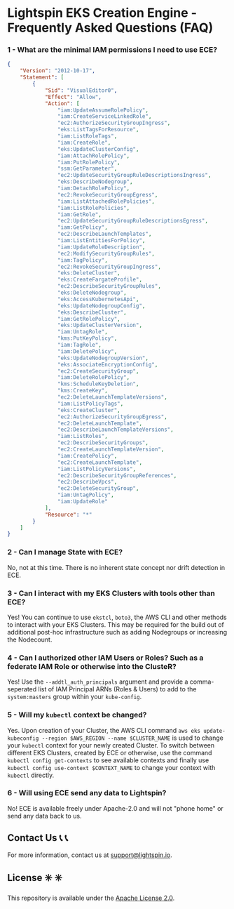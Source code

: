 # Lightspin EKS Creation Engine - Frequently Asked Questions (FAQ)

### 1 - What are the minimal IAM permissions I need to use ECE?

```json
{
    "Version": "2012-10-17",
    "Statement": [
        {
            "Sid": "VisualEditor0",
            "Effect": "Allow",
            "Action": [
                "iam:UpdateAssumeRolePolicy",
                "iam:CreateServiceLinkedRole",
                "ec2:AuthorizeSecurityGroupIngress",
                "eks:ListTagsForResource",
                "iam:ListRoleTags",
                "iam:CreateRole",
                "eks:UpdateClusterConfig",
                "iam:AttachRolePolicy",
                "iam:PutRolePolicy",
                "ssm:GetParameter",
                "ec2:UpdateSecurityGroupRuleDescriptionsIngress",
                "eks:DescribeNodegroup",
                "iam:DetachRolePolicy",
                "ec2:RevokeSecurityGroupEgress",
                "iam:ListAttachedRolePolicies",
                "iam:ListRolePolicies",
                "iam:GetRole",
                "ec2:UpdateSecurityGroupRuleDescriptionsEgress",
                "iam:GetPolicy",
                "ec2:DescribeLaunchTemplates",
                "iam:ListEntitiesForPolicy",
                "iam:UpdateRoleDescription",
                "ec2:ModifySecurityGroupRules",
                "iam:TagPolicy",
                "ec2:RevokeSecurityGroupIngress",
                "eks:DeleteCluster",
                "eks:CreateFargateProfile",
                "ec2:DescribeSecurityGroupRules",
                "eks:DeleteNodegroup",
                "eks:AccessKubernetesApi",
                "eks:UpdateNodegroupConfig",
                "eks:DescribeCluster",
                "iam:GetRolePolicy",
                "eks:UpdateClusterVersion",
                "iam:UntagRole",
                "kms:PutKeyPolicy",
                "iam:TagRole",
                "iam:DeletePolicy",
                "eks:UpdateNodegroupVersion",
                "eks:AssociateEncryptionConfig",
                "ec2:CreateSecurityGroup",
                "iam:DeleteRolePolicy",
                "kms:ScheduleKeyDeletion",
                "kms:CreateKey",
                "ec2:DeleteLaunchTemplateVersions",
                "iam:ListPolicyTags",
                "eks:CreateCluster",
                "ec2:AuthorizeSecurityGroupEgress",
                "ec2:DeleteLaunchTemplate",
                "ec2:DescribeLaunchTemplateVersions",
                "iam:ListRoles",
                "ec2:DescribeSecurityGroups",
                "ec2:CreateLaunchTemplateVersion",
                "iam:CreatePolicy",
                "ec2:CreateLaunchTemplate",
                "iam:ListPolicyVersions",
                "ec2:DescribeSecurityGroupReferences",
                "ec2:DescribeVpcs",
                "ec2:DeleteSecurityGroup",
                "iam:UntagPolicy",
                "iam:UpdateRole"
            ],
            "Resource": "*"
        }
    ]
}
```

### 2 - Can I manage State with ECE?

No, not at this time. There is no inherent state concept nor drift detection in ECE.

### 3 - Can I interact with my EKS Clusters with tools other than ECE?

Yes! You can continue to use `ekstcl`, `boto3`, the AWS CLI and other methods to interact with your EKS Clusters. This may be required for the build out of additional post-hoc infrastructure such as adding Nodegroups or increasing the Nodecount.

### 4 - Can I authorized other IAM Users or Roles? Such as a federate IAM Role or otherwise into the ClusteR?

Yes! Use the `--addtl_auth_principals` argument and provide a comma-seperated list of IAM Principal ARNs (Roles & Users) to add to the `system:masters` group within your `kube-config`.

### 5 - Will my `kubectl` context be changed?

Yes. Upon creation of your Cluster, the AWS CLI command `aws eks update-kubeconfig --region $AWS_REGION --name $CLUSTER_NAME` is used to change your `kubectl` context for your newly created Cluster. To switch between different EKS Clusters, created by ECE or otherwise, use the command `kubectl config get-contexts` to see available contexts and finally use `kubectl config use-context $CONTEXT_NAME` to change your context with `kubectl` directly.

### 6 - Will using ECE send any data to Lightspin?

No! ECE is available freely under Apache-2.0 and will not "phone home" or send any data back to us.

## Contact Us :telephone_receiver: :telephone_receiver:

For more information, contact us at support@lightspin.io.

## License :eight_spoked_asterisk: :eight_spoked_asterisk:

This repository is available under the [Apache License 2.0](https://github.com/lightspin-tech/eks-creation-engine/blob/main/LICENSE).